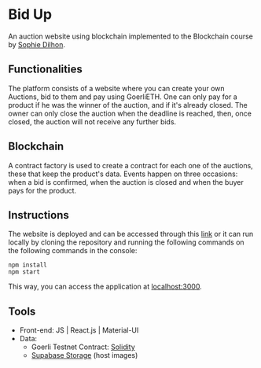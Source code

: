 # Bid Up
An auction website using blockchain implemented to the Blockchain course by [Sophie Dilhon](https://github.com/AHalic).

## Functionalities
The platform consists of a website where you can create your own Auctions, bid to them and pay using GoerliETH.
One can only pay for a product if he was the winner of the auction, and if it's already closed.
The owner can only close the auction when the deadline is reached, then, once closed, the auction will not receive any further bids.

## Blockchain
A contract factory is used to create a contract for each one of the auctions, these that keep the product's data. Events happen on three occasions: when a bid is confirmed, when the auction is closed and when the buyer pays for the product.

## Instructions
The website is deployed and can be accessed through this [link](https://auction-app-psi.vercel.app/) or it can run locally by cloning the repository and running the following commands on the following commands in the console:

```
npm install
npm start
```
This way, you can access the application at [localhost:3000](https://localhost:3000).


## Tools
- Front-end: JS | React.js | Material-UI
- Data:
    - Goerli Testnet Contract: [Solidity](https://docs.soliditylang.org/en/v0.8.17/)
    - [Supabase Storage](https://supabase.com/storage) (host images)
